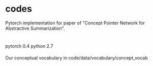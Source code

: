 # codes
Pytorch implementation for paper of "Concept Pointer Network for Abstractive Summarization".

#
pytorch 0.4
python 2.7

####
Our conceptual vocabulary in code/data/vocabulary/concept_vocab

